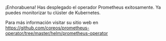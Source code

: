 ¡Enhorabuena! Has desplegado el operador Prometheus exitosamente. Ya puedes monitorizar tu clúster de Kubernetes.

Para más información visitar su sitio web en https://github.com/coreos/prometheus-operator/tree/master/helm/prometheus-operator
